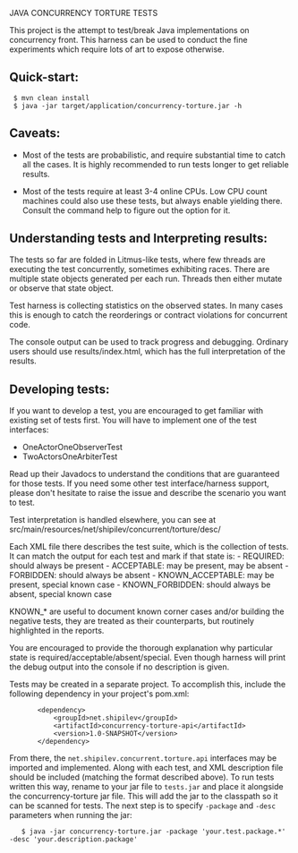 JAVA CONCURRENCY TORTURE TESTS

This project is the attempt to test/break Java implementations 
on concurrency front. This harness can be used to conduct the fine
experiments which require lots of art to expose otherwise.

## Quick-start:

```
 $ mvn clean install
 $ java -jar target/application/concurrency-torture.jar -h

```

## Caveats:

* Most of the tests are probabilistic, and require substantial time
  to catch all the cases. It is highly recommended to run tests longer
  to get reliable results.

* Most of the tests require at least 3-4 online CPUs. Low CPU count
  machines could also use these tests, but always enable yielding
  there. Consult the command help to figure out the option for it.


## Understanding tests and Interpreting results:

 The tests so far are folded in Litmus-like tests, where few threads
 are  executing the test concurrently, sometimes exhibiting races.
 There  are multiple state objects generated per each run. Threads then
 either mutate or observe that state object.

 Test harness is collecting statistics on the observed states. In many
 cases this is enough to catch the reorderings or contract violations
 for concurrent code.

 The console output can be used to track progress and debugging.
 Ordinary users should use results/index.html, which has the full
 interpretation of the results.

## Developing tests:

 If you want to develop a test, you are encouraged to get familiar with
 existing set of tests first. You will have to implement one of the
 test interfaces:
   - OneActorOneObserverTest
   - TwoActorsOneArbiterTest


 Read up their Javadocs to understand the conditions that are guaranteed
 for those tests. If you need some other test interface/harness support,
 please don't hesitate to raise the issue and describe the scenario you
 want to test.

 Test interpretation is handled elsewhere, you can see at
    src/main/resources/net/shipilev/concurrent/torture/desc/

 Each XML file there describes the test suite, which is the collection of
 tests. It can match the output for each test and mark if that state is:
    - REQUIRED:         should always be present
    - ACCEPTABLE:       may be present, may be absent
    - FORBIDDEN:        should always be absent
    - KNOWN_ACCEPTABLE: may be present, special known case
    - KNOWN_FORBIDDEN:  should always be absent, special known case


 KNOWN_* are useful to document known corner cases and/or building the
 negative tests, they are treated as their counterparts, but routinely
 highlighted in the reports.

 You are encouraged to provide the thorough explanation why particular
 state is required/acceptable/absent/special. Even though harness will
 print the debug output into the console if no description is given.

 Tests may be created in a separate project. To accomplish this, include
 the following dependency in your project's pom.xml:
 ```
		<dependency>
			<groupId>net.shipilev</groupId>
			<artifactId>concurrency-torture-api</artifactId>
			<version>1.0-SNAPSHOT</version>
		</dependency>
 ```
 From there, the `net.shipilev.concurrent.torture.api` interfaces may be
 imported and implemented. Along with each test, and XML description file
 should be included (matching the format described above). To run tests 
 written this way, rename to your jar file to `tests.jar` and place it 
 alongside the concurrency-torture jar file. This will add the jar to the 
 classpath so it can be scanned for tests. The next step is to specify 
 `-package` and `-desc` parameters when running the jar:
 ```
 	$ java -jar concurrency-torture.jar -package 'your.test.package.*' -desc 'your.description.package'
 ```
